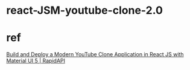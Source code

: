 # react-JSM-youtube-clone-2.0

# ref
[Build and Deploy a Modern YouTube Clone Application in React JS with Material UI 5 | RapidAPI](https://www.youtube.com/watch?v=FHTbsZEJspU&list=PL6QREj8te1P6wX9m5KnicnDVEucbOPsqR&index=4)
